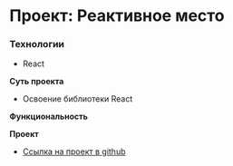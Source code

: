 # Проект: Реактивное место

### Технологии

- React

**Суть проекта**

- Освоение библиотеки React

**Функциональность**

**Проект**

- [Ссылка на проект в github](https://github.com/iiiokojiadbi/mesto-react)
